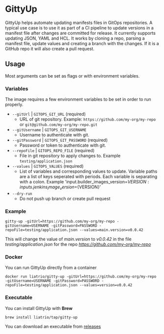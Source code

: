 # GittyUp 

GittyUp helps automate updating manifests files in GitOps repositories. A typical use case is to use it as part of a CI pipeline to update versions in a manifest file after changes are committed for release. It currently supports updating JSON, YAML and HCL. It works by cloning a repo, parsing a manifest file, update values and creating a branch with the changes. If it is a GitHub repo it will also create a pull request.

## Usage

Most arguments can be set as flags or with environment variables.

### Variables

The image requires a few environment variables to be set in order to run properly.

- `--gitUrl` | `GITOPS_GIT_URL` (required)
  - URL of git repository. Example: `https://github.com/my-org/my-repo` or `git@github.com/my-org/my-repo.git`
- `--gitUsername` | `GITOPS_GIT_USERNAME`
  - Username to authenticate with git.
- `--gitPassword` | `GITOPS_GIT_PASSWORD` (required)
  - Password or token to authenticate with git.
- `--repoFile` | `GITOPS_REPO_FILE` (required)
  - File in git repository to apply changes to. Example `testing/application.json`
- `--values` | `GITOPS_VALUES` (required)
  - List of variables and corresponding values to update. Variable paths are a list of keys seperated with periods. Each variable is separating with a colon. Example 'input.builder_images_version=${VERSION}:inputs.jenkins_image_version=${VERSION}'
- `--dry-run`
  - Do not push up branch or create pull request

### Example

    gitty-up -gitUrl=https://github.com/my-org/my-repo -gitUsername=USERNAME -gitPassword=PASSWORD -repoFile=testing/application.json --values=main.version=v0.0.42

This will change the value of _main.version_ to _v0.0.42_ in the file _testing/application.json_ for the repo _https://github.com/my-org/my-repo_

### Docker

You can run GittyUp directly from a container
  
    docker run liatrio/gitty-up -gitUrl=https://github.com/my-org/my-repo -gitUsername=USERNAME -gitPassword=PASSWORD -repoFile=testing/application.json --values=version=v0.0.42

### Executable

You can install GittyUp with **Brew**

    brew install liatrio/tap/gitty-up

You can download an executable from [releases](https://github.com/liatrio/gitty-up/releases)
